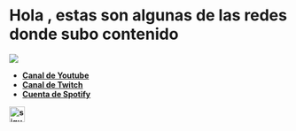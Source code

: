 <!DOCTYPE html>
<html lang="en">

<body>
   <h1><b>Hola , estas son algunas de las redes donde subo contenido</h1>
    <img src="https://media.tenor.com/6xxmTQ_LleUAAAAC/peepo-hello.gif">
    <ul>
        <li><a href="https://www.youtube.com/channel/UC4MuQY4mZRpV99ZFZRbCvAw">Canal de Youtube</a></li>
        <li><a href="https://www.twitch.tv/shisui71_">Canal de Twitch</a></li>
        <li><a href="https://open.spotify.com/user/o42m2ijd87bf8u7buwb09j6uh">Cuenta de Spotify</a></li>
    </ul>
       <a href="https://github.com/PablofGH/profile" target="blank" style="margin-right: 4px">
        <img align="center" src="https://w7.pngwing.com/pngs/1003/554/png-transparent-arrow-left-feather-icon.png" alt="siguiente" height="28px" width="28px"
</body>
</html>
